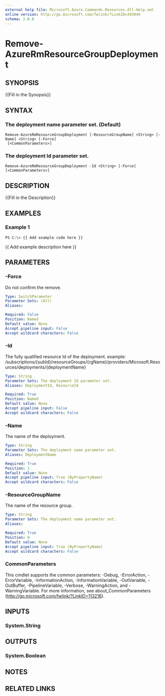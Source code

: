 ```yaml
---
external help file: Microsoft.Azure.Commands.Resources.dll-Help.xml
online version: http://go.microsoft.com/fwlink/?LinkID=393049
schema: 2.0.0
---
```


# Remove-AzureRmResourceGroupDeployment

## SYNOPSIS
{{Fill in the Synopsis}}

## SYNTAX

### The deployment name parameter set. (Default)
```
Remove-AzureRmResourceGroupDeployment [-ResourceGroupName] <String> [-Name] <String> [-Force]
 [<CommonParameters>]
```

### The deployment Id parameter set.
```
Remove-AzureRmResourceGroupDeployment -Id <String> [-Force] [<CommonParameters>]
```

## DESCRIPTION
{{Fill in the Description}}

## EXAMPLES

### Example 1
```
PS C:\> {{ Add example code here }}
```

{{ Add example description here }}

## PARAMETERS

### -Force
Do not confirm the remove.

```yaml
Type: SwitchParameter
Parameter Sets: (All)
Aliases: 

Required: False
Position: Named
Default value: None
Accept pipeline input: False
Accept wildcard characters: False
```

### -Id
The fully qualified resource Id of the deployment.
example: /subscriptions/{subId}/resourceGroups/{rgName}/providers/Microsoft.Resources/deployments/{deploymentName}

```yaml
Type: String
Parameter Sets: The deployment Id parameter set.
Aliases: DeploymentId, ResourceId

Required: True
Position: Named
Default value: None
Accept pipeline input: False
Accept wildcard characters: False
```

### -Name
The name of the deployment.

```yaml
Type: String
Parameter Sets: The deployment name parameter set.
Aliases: DeploymentName

Required: True
Position: 1
Default value: None
Accept pipeline input: True (ByPropertyName)
Accept wildcard characters: False
```

### -ResourceGroupName
The name of the resource group.

```yaml
Type: String
Parameter Sets: The deployment name parameter set.
Aliases: 

Required: True
Position: 0
Default value: None
Accept pipeline input: True (ByPropertyName)
Accept wildcard characters: False
```

### CommonParameters
This cmdlet supports the common parameters: -Debug, -ErrorAction, -ErrorVariable, -InformationAction, -InformationVariable, -OutVariable, -OutBuffer, -PipelineVariable, -Verbose, -WarningAction, and -WarningVariable. For more information, see about_CommonParameters (<http://go.microsoft.com/fwlink/?LinkID=113216>).

## INPUTS

### System.String

## OUTPUTS

### System.Boolean

## NOTES

## RELATED LINKS

